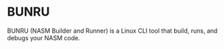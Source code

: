 # BUNRU
BUNRU (NASM Builder and Runner) is a Linux CLI tool that build, runs, and debugs your NASM code.

